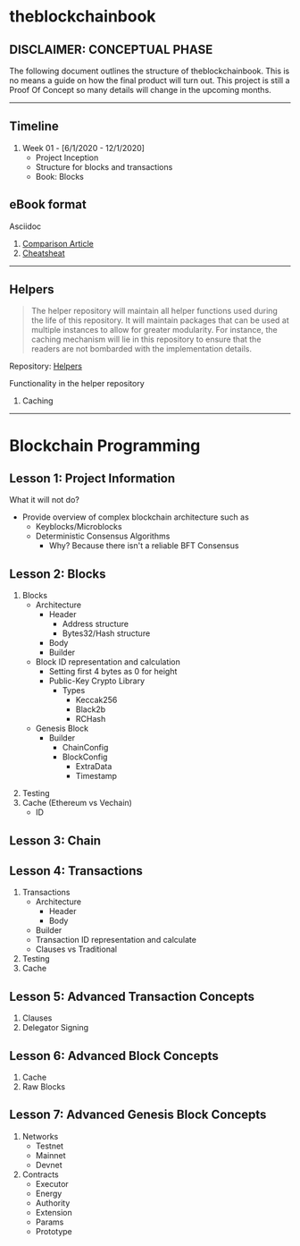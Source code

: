 # theblockchainbook

## DISCLAIMER: CONCEPTUAL PHASE

The following document outlines the structure of theblockchainbook. This is no means a guide on how the final product will turn out. This project is still a Proof Of Concept so many details will change in the upcoming months.

---

## Timeline

1. Week 01 - [6/1/2020 - 12/1/2020]
   - Project Inception
   - Structure for blocks and transactions
   - Book: Blocks

## eBook format

Asciidoc

1. [Comparison Article](https://asciidoctor.org/docs/asciidoc-vs-markdown/)
2. [Cheatsheat](https://asciidoctor.org/docs/asciidoc-syntax-quick-reference/)

---

## Helpers

> The helper repository will maintain all helper functions used during the life of this repository. It will maintain packages that can be used at multiple instances to allow for greater modularity. For instance, the caching mechanism will lie in this repository to ensure that the readers are not bombarded with the implementation details.

Repository: [Helpers](https://github.com/theblockchainbook/helpers)

Functionality in the helper repository

1. Caching

---

# Blockchain Programming

## Lesson 1: Project Information

What it will not do?

- Provide overview of complex blockchain architecture such as
  - Keyblocks/Microblocks
  - Deterministic Consensus Algorithms
    - Why? Because there isn't a reliable BFT Consensus

## Lesson 2: Blocks

1. Blocks
   - Architecture
     - Header
       - Address structure
       - Bytes32/Hash structure
     - Body
     - Builder
   - Block ID representation and calculation
     - Setting first 4 bytes as 0 for height
     - Public-Key Crypto Library
       - Types
         - Keccak256
         - Black2b
         - RCHash
   - Genesis Block
     - Builder
       - ChainConfig
       - BlockConfig
         - ExtraData
         - Timestamp

2) Testing
3) Cache (Ethereum vs Vechain)
   - ID

## Lesson 3: Chain

## Lesson 4: Transactions

1. Transactions
   - Architecture
     - Header
     - Body
   - Builder
   - Transaction ID representation and calculate
   - Clauses vs Traditional
2. Testing
3. Cache

## Lesson 5: Advanced Transaction Concepts

1. Clauses
2. Delegator Signing

## Lesson 6: Advanced Block Concepts

1. Cache
2. Raw Blocks

## Lesson 7: Advanced Genesis Block Concepts

1. Networks
   - Testnet
   - Mainnet
   - Devnet
2. Contracts
   - Executor
   - Energy
   - Authority
   - Extension
   - Params
   - Prototype
